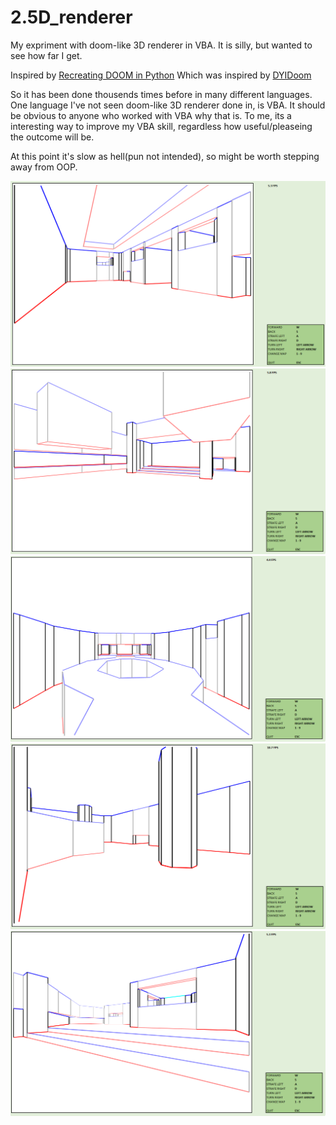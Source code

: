 # 2.5D_renderer
My expriment with doom-like 3D renderer in VBA. It is silly, but wanted to see how far I get.

Inspired by [Recreating DOOM in Python](https://www.youtube.com/watch?v=KdYTvqZmyBk&list=PLi77irUVkDasNAYQPr3N8nVcJLQAlANva)
Which was inspired by [DYIDoom](https://github.com/amroibrahim/DIYDoom)

So it has been done thousends times before in many different languages.
One language I've not seen doom-like 3D renderer done in, is VBA. It should be obvious to anyone who worked with VBA why that is.
To me, its a interesting way to improve my VBA skill, regardless how useful/pleaseing the outcome will be.

At this point it's slow as hell(pun not intended), so might be worth stepping away from OOP.


![Screenshot](https://raw.githubusercontent.com/0rovan/2.5D_renderer/master/img/01.png)
![Screenshot](https://raw.githubusercontent.com/0rovan/2.5D_renderer/master/img/02.png)
![Screenshot](https://raw.githubusercontent.com/0rovan/2.5D_renderer/master/img/03.png)
![Screenshot](https://raw.githubusercontent.com/0rovan/2.5D_renderer/master/img/04.png)
![Screenshot](https://raw.githubusercontent.com/0rovan/2.5D_renderer/master/img/05.png)

